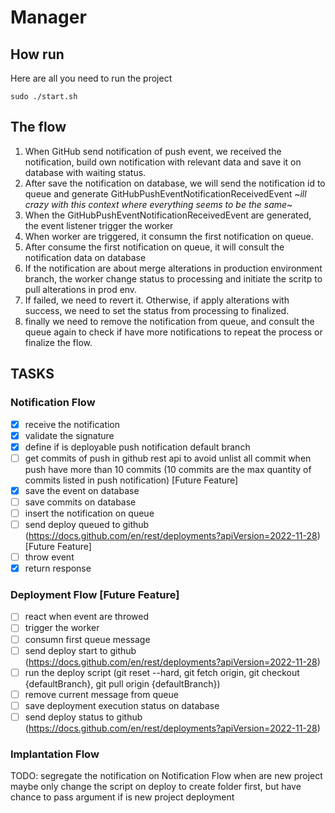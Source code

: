 # Manager

## How run

Here are all you need to run the project

`sudo ./start.sh`

## The flow

1. When GitHub send notification of push event, we received the notification, build own notification with relevant data and save it on database with waiting status.
2. After save the notification on database, we will send the notification id to queue and generate GitHubPushEventNotificationReceivedEvent ~_ill crazy with this context where everything seems to be the same_~
3. When the GitHubPushEventNotificationReceivedEvent are generated, the event listener trigger the worker
4. When worker are triggered, it consumn the first notification on queue.
5. After consume the first notification on queue, it will consult the notification data on database
6. If the notification are about merge alterations in production environment branch, the worker change status to processing and initiate the scritp to pull alterations in prod env.
7. If failed, we need to revert it. Otherwise, if apply alterations with success, we need to set the status from processing to finalized.
8. finally we need to remove the notification from queue, and consult the queue again to check if have more notifications to repeat the process or finalize the flow.

## TASKS

### Notification Flow

- [x] receive the notification
- [x] validate the signature
- [x] define if is deployable push notification default branch
- [ ] get commits of push in github rest api to avoid unlist all commit when push have more than 10 commits (10 commits are the max quantity of commits listed in push notification) [Future Feature]
- [x] save the event on database
- [ ] save commits on database
- [ ] insert the notification on queue
- [ ] send deploy queued to github (https://docs.github.com/en/rest/deployments?apiVersion=2022-11-28) [Future Feature]
- [ ] throw event
- [x] return response

### Deployment Flow [Future Feature]

- [ ] react when event are throwed
- [ ] trigger the worker
- [ ] consumn first queue message
- [ ] send deploy start to github (https://docs.github.com/en/rest/deployments?apiVersion=2022-11-28)
- [ ] run the deploy script (git reset --hard, git fetch origin, git checkout {defaultBranch}, git pull origin {defaultBranch})
- [ ] remove current message from queue
- [ ] save deployment execution status on database
- [ ] send deploy status to github (https://docs.github.com/en/rest/deployments?apiVersion=2022-11-28)

### Implantation Flow

TODO: segregate the notification on Notification Flow when are new project
maybe only change the script on deploy to create folder first, but have chance to pass argument if is new project deployment
